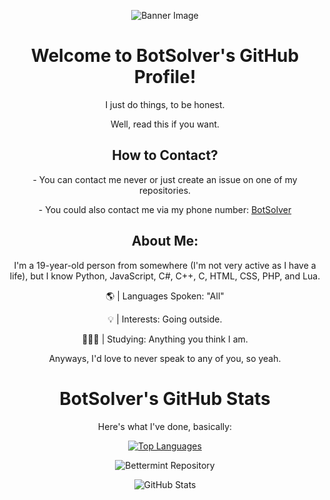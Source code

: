 <p align="center">
  <img src="https://cdn.discordapp.com/attachments/1098267852689129514/1147081672718815313/1-background.png" alt="Banner Image">
</p>

<h1 align="center">Welcome to BotSolver's GitHub Profile!</h1>

<p align="center">I just do things, to be honest.</p>

<p align="center">Well, read this if you want.</p>

<h2 align="center">How to Contact?</h2>

<p align="center">
  - You can contact me never or just create an issue on one of my repositories.
</p>

<p align="center">
  - You could also contact me via my phone number: <a href="https://kekma.net">BotSolver</a>
</p>

<h2 align="center">About Me:</h2>

<p align="center">I'm a 19-year-old person from somewhere (I'm not very active as I have a life), but I know Python, JavaScript, C#, C++, C, HTML, CSS, PHP, and Lua.</p>

<p align="center">🌎 | Languages Spoken: "All"</p>

<p align="center">💡 | Interests: Going outside.</p>

<p align="center">🧑🏽‍🎓 | Studying: Anything you think I am.</p>

<p align="center">Anyways, I'd love to never speak to any of you, so yeah.</p>

<h1 align="center">BotSolver's GitHub Stats</h1>

<p align="center">Here's what I've done, basically:</p>

<p align="center">
  <a href="https://github.com/BotSolver">
  <img src="https://github-readme-stats.vercel.app/api/top-langs/?username=botsolver&layout=compact" alt="Top Languages">
  </a>
</p>

<p align="center">
  <img src="https://github-readme-stats.vercel.app/api/pin/?username=botsolver&repo=bettermint" alt="Bettermint Repository">
</p>

<p align="center">
  <img src="https://github-readme-stats.vercel.app/api?username=botsolver&theme=midnight-purple&show_icons=true" alt="GitHub Stats">
</p>
